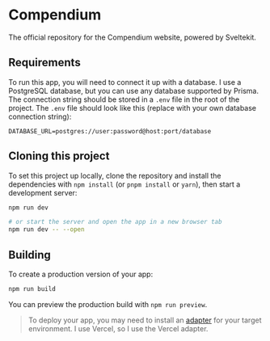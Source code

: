 # Compendium

The official repository for the Compendium website, powered by Sveltekit.

## Requirements

To run this app, you will need to connect it up with a database. I use a PostgreSQL database, but you can use any database supported by Prisma. The connection string should be stored in a `.env` file in the root of the project. The `.env` file should look like this (replace with your own database connection string):

```env
DATABASE_URL=postgres://user:password@host:port/database
```

## Cloning this project

To set this project up locally, clone the repository and install the dependencies with `npm install` (or `pnpm install` or `yarn`), then start a development server:

```bash
npm run dev

# or start the server and open the app in a new browser tab
npm run dev -- --open
```

## Building

To create a production version of your app:

```bash
npm run build
```

You can preview the production build with `npm run preview`.

> To deploy your app, you may need to install an [adapter](https://kit.svelte.dev/docs/adapters) for your target environment. I use Vercel, so I use the Vercel adapter.